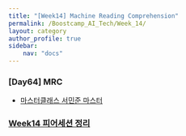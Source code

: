 ```yaml
---
title: "[Week14] Machine Reading Comprehension"
permalink: /Boostcamp_AI_Tech/Week_14/
layout: category
author_profile: true
sidebar:
    nav: "docs"
---
```


### [Day64] MRC

- [마스터클래스 서민준 마스터]({{site.url}}/https://raki-1203.github.io/boostcamp_ai_tech/week_14/MasterClass-SeoMinJoon-Master/)

### [Week14 피어세션 정리](https://github.com/sangmandu/SangSangPlus/tree/main/Meet-up%20log/Week6)





